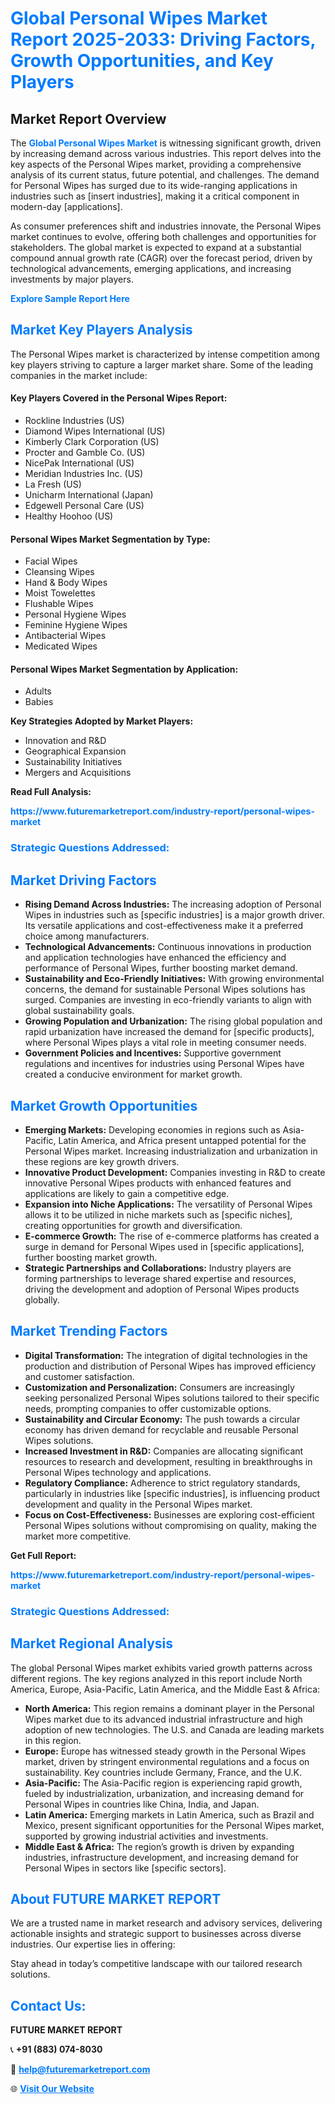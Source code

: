 <h1 style="color: #007BFF;">Global Personal Wipes Market Report 2025-2033: Driving Factors, Growth Opportunities, and Key Players</h1>

<section id="overview">
<h2>Market Report Overview</h2>
<p>The <a href="https://www.futuremarketreport.com/industry-report/personal-wipes-market" style="color: #007BFF; text-decoration: none;"><strong>Global Personal Wipes Market</strong></a> is witnessing significant growth, driven by increasing demand across various industries. This report delves into the key aspects of the Personal Wipes market, providing a comprehensive analysis of its current status, future potential, and challenges. The demand for Personal Wipes has surged due to its wide-ranging applications in industries such as [insert industries], making it a critical component in modern-day [applications].</p>
<p>As consumer preferences shift and industries innovate, the Personal Wipes market continues to evolve, offering both challenges and opportunities for stakeholders. The global market is expected to expand at a substantial compound annual growth rate (CAGR) over the forecast period, driven by technological advancements, emerging applications, and increasing investments by major players.</p>
</section>

<section id="overview">
<p><a href="https://www.futuremarketreport.com/request-sample/reportId=55494" style="color: #007BFF; text-decoration: none;"><strong>Explore Sample Report Here</strong></a></p>
</section>

<section id="key-players">
<h2 style="color: #007BFF;">Market Key Players Analysis</h2>
<p>The Personal Wipes market is characterized by intense competition among key players striving to capture a larger market share. Some of the leading companies in the market include:</p>
<h4>Key Players Covered in the Personal Wipes Report:</h4>
<ul><li>Rockline Industries (US)</li><li>Diamond Wipes International (US)</li><li>Kimberly Clark Corporation (US)</li><li>Procter and Gamble Co. (US)</li><li>NicePak International (US)</li><li>Meridian Industries Inc. (US)</li><li>La Fresh (US)</li><li>Unicharm International (Japan)</li><li>Edgewell Personal Care (US)</li><li>Healthy Hoohoo (US)</li></ul>
<h4>Personal Wipes Market Segmentation by Type:</h4>
<ul><li>Facial Wipes</li><li>Cleansing Wipes</li><li>Hand &amp; Body Wipes</li><li>Moist Towelettes</li><li>Flushable Wipes</li><li>Personal Hygiene Wipes</li><li>Feminine Hygiene Wipes</li><li>Antibacterial Wipes</li><li>Medicated Wipes</li></ul>

<h4>Personal Wipes Market Segmentation by Application:</h4>
<ul><li>Adults</li><li>Babies</li></ul>
<p><strong>Key Strategies Adopted by Market Players:</strong></p>
<ul>
<li>Innovation and R&D</li>
<li>Geographical Expansion</li>
<li>Sustainability Initiatives</li>
<li>Mergers and Acquisitions</li>
</ul>
</section>

<section>
<p><strong>Read Full Analysis: </strong></p><a href="https://www.futuremarketreport.com/industry-report/personal-wipes-market" style="color: #007BFF; text-decoration: none;"><strong>https://www.futuremarketreport.com/industry-report/personal-wipes-market</strong></a>
<h3 style="color: #007BFF;">Strategic Questions Addressed:</h3>
</section>

<section id="driving-factors">
<h2 style="color: #007BFF;">Market Driving Factors</h2>
<ul>
<li><strong>Rising Demand Across Industries:</strong> The increasing adoption of Personal Wipes in industries such as [specific industries] is a major growth driver. Its versatile applications and cost-effectiveness make it a preferred choice among manufacturers.</li>
<li><strong>Technological Advancements:</strong> Continuous innovations in production and application technologies have enhanced the efficiency and performance of Personal Wipes, further boosting market demand.</li>
<li><strong>Sustainability and Eco-Friendly Initiatives:</strong> With growing environmental concerns, the demand for sustainable Personal Wipes solutions has surged. Companies are investing in eco-friendly variants to align with global sustainability goals.</li>
<li><strong>Growing Population and Urbanization:</strong> The rising global population and rapid urbanization have increased the demand for [specific products], where Personal Wipes plays a vital role in meeting consumer needs.</li>
<li><strong>Government Policies and Incentives:</strong> Supportive government regulations and incentives for industries using Personal Wipes have created a conducive environment for market growth.</li>
</ul>
</section>

<section id="growth-opportunities">
<h2 style="color: #007BFF;">Market Growth Opportunities</h2>
<ul>
<li><strong>Emerging Markets:</strong> Developing economies in regions such as Asia-Pacific, Latin America, and Africa present untapped potential for the Personal Wipes market. Increasing industrialization and urbanization in these regions are key growth drivers.</li>
<li><strong>Innovative Product Development:</strong> Companies investing in R&D to create innovative Personal Wipes products with enhanced features and applications are likely to gain a competitive edge.</li>
<li><strong>Expansion into Niche Applications:</strong> The versatility of Personal Wipes allows it to be utilized in niche markets such as [specific niches], creating opportunities for growth and diversification.</li>
<li><strong>E-commerce Growth:</strong> The rise of e-commerce platforms has created a surge in demand for Personal Wipes used in [specific applications], further boosting market growth.</li>
<li><strong>Strategic Partnerships and Collaborations:</strong> Industry players are forming partnerships to leverage shared expertise and resources, driving the development and adoption of Personal Wipes products globally.</li>
</ul>
</section>

<section id="trending-factors">
<h2 style="color: #007BFF;">Market Trending Factors</h2>
<ul>
<li><strong>Digital Transformation:</strong> The integration of digital technologies in the production and distribution of Personal Wipes has improved efficiency and customer satisfaction.</li>
<li><strong>Customization and Personalization:</strong> Consumers are increasingly seeking personalized Personal Wipes solutions tailored to their specific needs, prompting companies to offer customizable options.</li>
<li><strong>Sustainability and Circular Economy:</strong> The push towards a circular economy has driven demand for recyclable and reusable Personal Wipes solutions.</li>
<li><strong>Increased Investment in R&D:</strong> Companies are allocating significant resources to research and development, resulting in breakthroughs in Personal Wipes technology and applications.</li>
<li><strong>Regulatory Compliance:</strong> Adherence to strict regulatory standards, particularly in industries like [specific industries], is influencing product development and quality in the Personal Wipes market.</li>
<li><strong>Focus on Cost-Effectiveness:</strong> Businesses are exploring cost-efficient Personal Wipes solutions without compromising on quality, making the market more competitive.</li>
</ul>
</section>

<section>
<p><strong>Get Full Report: </strong></p><a href="https://www.futuremarketreport.com/industry-report/personal-wipes-market" style="color: #007BFF; text-decoration: none;"><strong>https://www.futuremarketreport.com/industry-report/personal-wipes-market</strong></a>
<h3 style="color: #007BFF;">Strategic Questions Addressed:</h3>
</section>


<section id="regional-analysis">
<h2 style="color: #007BFF;">Market Regional Analysis</h2>
<p>The global Personal Wipes market exhibits varied growth patterns across different regions. The key regions analyzed in this report include North America, Europe, Asia-Pacific, Latin America, and the Middle East & Africa:</p>
<ul>
<li><strong>North America:</strong> This region remains a dominant player in the Personal Wipes market due to its advanced industrial infrastructure and high adoption of new technologies. The U.S. and Canada are leading markets in this region.</li>
<li><strong>Europe:</strong> Europe has witnessed steady growth in the Personal Wipes market, driven by stringent environmental regulations and a focus on sustainability. Key countries include Germany, France, and the U.K.</li>
<li><strong>Asia-Pacific:</strong> The Asia-Pacific region is experiencing rapid growth, fueled by industrialization, urbanization, and increasing demand for Personal Wipes in countries like China, India, and Japan.</li>
<li><strong>Latin America:</strong> Emerging markets in Latin America, such as Brazil and Mexico, present significant opportunities for the Personal Wipes market, supported by growing industrial activities and investments.</li>
<li><strong>Middle East & Africa:</strong> The region’s growth is driven by expanding industries, infrastructure development, and increasing demand for Personal Wipes in sectors like [specific sectors].</li>
</ul>
</section>

<footer>
<h2 style="color: #007BFF;">About FUTURE MARKET REPORT</h2>
<p>We are a trusted name in market research and advisory services, delivering actionable insights and strategic support to businesses across diverse industries. Our expertise lies in offering:</p>

<p>Stay ahead in today’s competitive landscape with our tailored research solutions.</p>

<h2 style="color: #007BFF;">Contact Us:</h2>
<p><strong>FUTURE MARKET REPORT</strong></p>
<p>📞 <strong>+91 (883) 074-8030</strong></p>
<p>📧 <strong><a href="mailto:help@futuremarketreport.com" style="color: #007BFF;">help@futuremarketreport.com</a></strong></p>
<p>🌐 <strong><a href="https://www.futuremarketreport.com/" style="color: #007BFF;">Visit Our Website</a></strong></p>
</footer>